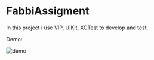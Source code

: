 # FabbiAssigment

In this project i use VIP, UIKit, XCTest to develop and test.

Demo:

![demo](./Demo.mp4")
